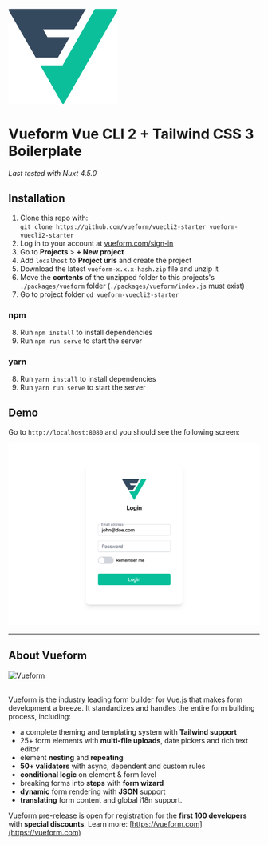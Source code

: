 <br>
<a href="https://vueform.com?ref=github" target="_blank">

![Vueform](./src/assets/logo.svg)

</a>

# Vueform Vue CLI 2 + Tailwind CSS 3 Boilerplate

*Last tested with Nuxt 4.5.0*

## Installation

1. Clone this repo with:<br>`git clone https://github.com/vueform/vuecli2-starter vueform-vuecli2-starter`
2. Log in to your account at <a href="https://vueform.com/sign-in" target="_blank">vueform.com/sign-in</a>
3. Go to **Projects** > **+ New project**
4. Add `localhost` to **Project urls** and create the project
5. Download the latest `vueform-x.x.x-hash.zip` file and unzip it
6. Move the **contents** of the unzipped folder to this projects's `./packages/vueform` folder (`./packages/vueform/index.js` must exist)
7. Go to project folder `cd vueform-vuecli2-starter`

### npm

8. Run `npm install` to install dependencies
9. Run `npm run serve` to start the server

### yarn

8. Run `yarn install` to install dependencies
9. Run `yarn run serve` to start the server

## Demo

Go to `http://localhost:8080` and you should see the following screen:

![Vueform](./src/assets/demo.png)

---

## About Vueform

<a href="https://vueform.com?ref=ghb">
  <img align="center" src="https://github.com/vueform/multiselect/raw/main/assets/vueform-banner.png" alt="Vueform" title="Vueform">
</a>

<br>
<br>

Vueform is the industry leading form builder for Vue.js that makes form development a breeze. It standardizes and handles the entire form building process, including:
- a complete theming and templating system with **Tailwind support**
- 25+ form elements with **multi-file uploads**, date pickers and rich text editor
- element **nesting** and **repeating**
- **50+ validators** with async, dependent and custom rules
- **conditional logic** on element & form level
- breaking forms into **steps** with **form wizard**
- **dynamic** form rendering with **JSON** support
- **translating** form content and global i18n support.

Vueform [pre-release](https://vueform.com) is open for registration for the **first 100 developers** with **special discounts**. Learn more: [https://vueform.com](https://vueform.com)
